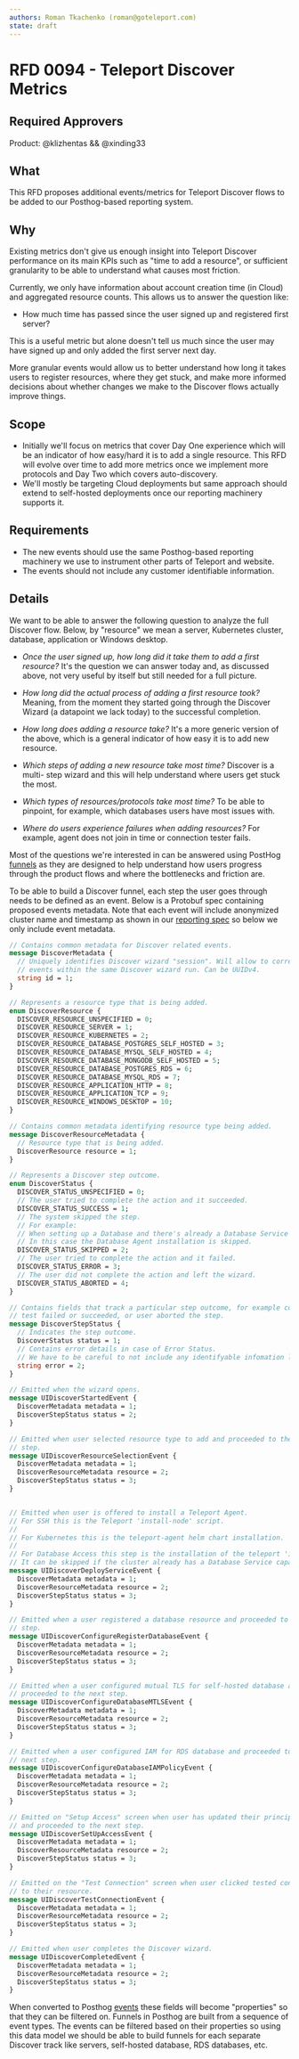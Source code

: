 ```yaml
---
authors: Roman Tkachenko (roman@goteleport.com)
state: draft
---
```


# RFD 0094 - Teleport Discover Metrics

## Required Approvers

Product: @klizhentas && @xinding33

## What

This RFD proposes additional events/metrics for Teleport Discover flows to be
added to our Posthog-based reporting system.

## Why

Existing metrics don't give us enough insight into Teleport Discover performance
on its main KPIs such as "time to add a resource", or sufficient granularity to
be able to understand what causes most friction.

Currently, we only have information about account creation time (in Cloud) and
aggregated resource counts. This allows us to answer the question like:

* How much time has passed since the user signed up and registered first server?

This is a useful metric but alone doesn't tell us much since the user may have
signed up and only added the first server next day.

More granular events would allow us to better understand how long it takes
users to register resources, where they get stuck, and make more informed
decisions about whether changes we make to the Discover flows actually improve
things.

## Scope

* Initially we'll focus on metrics that cover Day One experience which will be
  an indicator of how easy/hard it is to add a single resource. This RFD will
  evolve over time to add more metrics once we implement more protocols and
  Day Two which covers auto-discovery.
* We'll mostly be targeting Cloud deployments but same approach should extend
  to self-hosted deployments once our reporting machinery supports it.

## Requirements

* The new events should use the same Posthog-based reporting machinery we
  use to instrument other parts of Teleport and website.
* The events should not include any customer identifiable information.

## Details

We want to be able to answer the following question to analyze the full Discover
flow. Below, by "resource" we mean a server, Kubernetes cluster, database,
application or Windows desktop.

* _Once the user signed up, how long did it take them to add a first resource?_
  It's the question we can answer today and, as discussed above, not very useful
  by itself but still needed for a full picture.

* _How long did the actual process of adding a first resource took?_ Meaning,
  from the moment they started going through the Discover Wizard (a datapoint
  we lack today) to the successful completion.

* _How long does adding a resource take?_ It's a more generic version of the
  above, which is a general indicator of how easy it is to add new resource.

* _Which steps of adding a new resource take most time?_ Discover is a multi-
  step wizard and this will help understand where users get stuck the most.

* _Which types of resources/protocols take most time?_ To be able to pinpoint,
  for example, which databases users have most issues with.

* _Where do users experience failures when adding resources?_ For example,
  agent does not join in time or connection tester fails.

Most of the questions we're interested in can be answered using PostHog
[funnels](https://posthog.com/manual/funnels) as they are designed to help
understand how users progress through the product flows and where the
bottlenecks and friction are.

To be able to build a Discover funnel, each step the user goes through needs
to be defined as an event. Below is a Protobuf spec containing proposed events
metadata. Note that each event will include anonymized cluster name and timestamp
as shown in our [reporting spec](https://github.com/gravitational/prehog/blob/main/proto/prehog/v1alpha/teleport.proto)
so below we only include event metadata.

```protobuf
// Contains common metadata for Discover related events.
message DiscoverMetadata {
  // Uniquely identifies Discover wizard "session". Will allow to correlate
  // events within the same Discover wizard run. Can be UUIDv4.
  string id = 1;
}

// Represents a resource type that is being added.
enum DiscoverResource {
  DISCOVER_RESOURCE_UNSPECIFIED = 0;
  DISCOVER_RESOURCE_SERVER = 1;
  DISCOVER_RESOURCE_KUBERNETES = 2;
  DISCOVER_RESOURCE_DATABASE_POSTGRES_SELF_HOSTED = 3;
  DISCOVER_RESOURCE_DATABASE_MYSQL_SELF_HOSTED = 4;
  DISCOVER_RESOURCE_DATABASE_MONGODB_SELF_HOSTED = 5;
  DISCOVER_RESOURCE_DATABASE_POSTGRES_RDS = 6;
  DISCOVER_RESOURCE_DATABASE_MYSQL_RDS = 7;
  DISCOVER_RESOURCE_APPLICATION_HTTP = 8;
  DISCOVER_RESOURCE_APPLICATION_TCP = 9;
  DISCOVER_RESOURCE_WINDOWS_DESKTOP = 10;
}

// Contains common metadata identifying resource type being added.
message DiscoverResourceMetadata {
  // Resource type that is being added.
  DiscoverResource resource = 1;
}

// Represents a Discover step outcome.
enum DiscoverStatus {
  DISCOVER_STATUS_UNSPECIFIED = 0;
  // The user tried to complete the action and it succeeded.
  DISCOVER_STATUS_SUCCESS = 1;
  // The system skipped the step.
  // For example:
  // When setting up a Database and there's already a Database Service proxying the DB.
  // In this case the Database Agent installation is skipped.
  DISCOVER_STATUS_SKIPPED = 2;
  // The user tried to complete the action and it failed.
  DISCOVER_STATUS_ERROR = 3;
  // The user did not complete the action and left the wizard.
  DISCOVER_STATUS_ABORTED = 4;
}

// Contains fields that track a particular step outcome, for example connection
// test failed or succeeded, or user aborted the step.
message DiscoverStepStatus {
  // Indicates the step outcome.
  DiscoverStatus status = 1;
  // Contains error details in case of Error Status.
  // We have to be careful to not include any identifyable infomation like server addresses here.
  string error = 2;
}

// Emitted when the wizard opens.
message UIDiscoverStartedEvent {
  DiscoverMetadata metadata = 1;
  DiscoverStepStatus status = 2;
}

// Emitted when user selected resource type to add and proceeded to the next
// step.
message UIDiscoverResourceSelectionEvent {
  DiscoverMetadata metadata = 1;
  DiscoverResourceMetadata resource = 2;
  DiscoverStepStatus status = 3;
}


// Emitted when user is offered to install a Teleport Agent.
// For SSH this is the Teleport 'install-node' script.
//
// For Kubernetes this is the teleport-agent helm chart installation.
//
// For Database Access this step is the installation of the teleport 'install-db' script.
// It can be skipped if the cluster already has a Database Service capable of proxying the database.
message UIDiscoverDeployServiceEvent {
  DiscoverMetadata metadata = 1;
  DiscoverResourceMetadata resource = 2;
  DiscoverStepStatus status = 3;
}

// Emitted when a user registered a database resource and proceeded to the next
// step.
message UIDiscoverConfigureRegisterDatabaseEvent {
  DiscoverMetadata metadata = 1;
  DiscoverResourceMetadata resource = 2;
  DiscoverStepStatus status = 3;
}

// Emitted when a user configured mutual TLS for self-hosted database and
// proceeded to the next step.
message UIDiscoverConfigureDatabaseMTLSEvent {
  DiscoverMetadata metadata = 1;
  DiscoverResourceMetadata resource = 2;
  DiscoverStepStatus status = 3;
}

// Emitted when a user configured IAM for RDS database and proceeded to the
// next step.
message UIDiscoverConfigureDatabaseIAMPolicyEvent {
  DiscoverMetadata metadata = 1;
  DiscoverResourceMetadata resource = 2;
  DiscoverStepStatus status = 3;
}

// Emitted on "Setup Access" screen when user has updated their principals
// and proceeded to the next step.
message UIDiscoverSetUpAccessEvent {
  DiscoverMetadata metadata = 1;
  DiscoverResourceMetadata resource = 2;
  DiscoverStepStatus status = 3;
}

// Emitted on the "Test Connection" screen when user clicked tested connection
// to their resource.
message UIDiscoverTestConnectionEvent {
  DiscoverMetadata metadata = 1;
  DiscoverResourceMetadata resource = 2;
  DiscoverStepStatus status = 3;
}

// Emitted when user completes the Discover wizard.
message UIDiscoverCompletedEvent {
  DiscoverMetadata metadata = 1;
  DiscoverResourceMetadata resource = 2;
  DiscoverStepStatus status = 3;
}
```

When converted to Posthog [events](https://posthog.com/docs/how-posthog-works/data-model#event)
these fields will become "properties" so that they can be filtered on. Funnels
in Posthog are built from a sequence of event types. The events can be filtered
based on their properties so using this data model we should be able to build
funnels for each separate Discover track like servers, self-hosted database,
RDS databases, etc.
